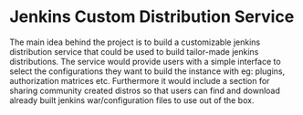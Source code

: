 # Jenkins Custom Distribution Service

The main idea behind the project is to build a customizable jenkins distribution service that could be used to build tailor-made jenkins distributions. The service would provide users with a simple interface to select the configurations they want to build the instance with eg: plugins, authorization matrices etc. Furthermore it would include a section for sharing community created distros so that users can find and download already built jenkins war/configuration files to use out of the box.

